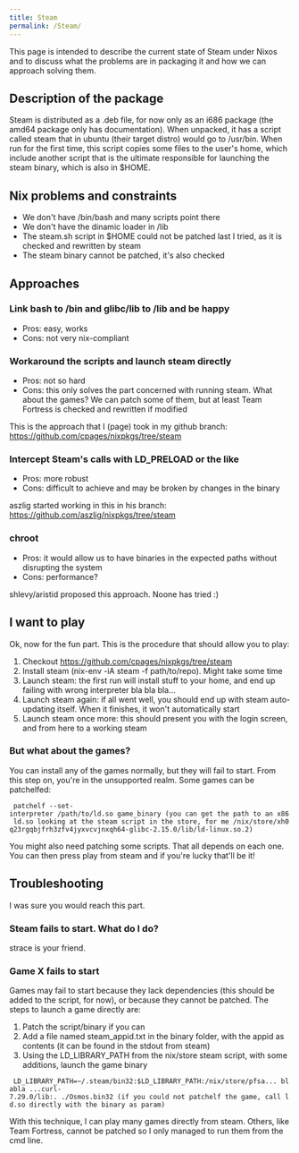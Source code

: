 ```yaml
---
title: Steam
permalink: /Steam/
---
```


This page is intended to describe the current state of Steam under Nixos and to discuss what the problems are in packaging it and how we can approach solving them.

Description of the package
--------------------------

Steam is distributed as a .deb file, for now only as an i686 package (the amd64 package only has documentation). When unpacked, it has a script called steam that in ubuntu (their target distro) would go to /usr/bin. When run for the first time, this script copies some files to the user's home, which include another script that is the ultimate responsible for launching the steam binary, which is also in $HOME.

Nix problems and constraints
----------------------------

-   We don't have /bin/bash and many scripts point there
-   We don't have the dinamic loader in /lib
-   The steam.sh script in $HOME could not be patched last I tried, as it is checked and rewritten by steam
-   The steam binary cannot be patched, it's also checked

Approaches
----------

### Link bash to /bin and glibc/lib to /lib and be happy

-   Pros: easy, works
-   Cons: not very nix-compliant

### Workaround the scripts and launch steam directly

-   Pros: not so hard
-   Cons: this only solves the part concerned with running steam. What about the games? We can patch some of them, but at least Team Fortress is checked and rewritten if modified

This is the approach that I (page) took in my github branch: <https://github.com/cpages/nixpkgs/tree/steam>

### Intercept Steam's calls with LD_PRELOAD or the like

-   Pros: more robust
-   Cons: difficult to achieve and may be broken by changes in the binary

aszlig started working in this in his branch: <https://github.com/aszlig/nixpkgs/tree/steam>

### chroot

-   Pros: it would allow us to have binaries in the expected paths without disrupting the system
-   Cons: performance?

shlevy/aristid proposed this approach. Noone has tried :)

I want to play
--------------

Ok, now for the fun part. This is the procedure that should allow you to play:

1.  Checkout <https://github.com/cpages/nixpkgs/tree/steam>
2.  Install steam (nix-env -iA steam -f path/to/repo). Might take some time
3.  Launch steam: the first run will install stuff to your home, and end up failing with wrong interpreter bla bla bla...
4.  Launch steam again: if all went well, you should end up with steam auto-updating itself. When it finishes, it won't automatically start
5.  Launch steam once more: this should present you with the login screen, and from here to a working steam

### But what about the games?

You can install any of the games normally, but they will fail to start. From this step on, you're in the unsupported realm. Some games can be patchelfed:

` patchelf --set-interpreter /path/to/ld.so game_binary (you can get the path to an x86 ld.so looking at the steam script in the store, for me /nix/store/xh0q23rgqbjfrh3zfv4jyxvcvjnxqh64-glibc-2.15.0/lib/ld-linux.so.2)`

You might also need patching some scripts. That all depends on each one. You can then press play from steam and if you're lucky that'll be it!

Troubleshooting
---------------

I was sure you would reach this part.

### Steam fails to start. What do I do?

strace is your friend.

### Game X fails to start

Games may fail to start because they lack dependencies (this should be added to the script, for now), or because they cannot be patched. The steps to launch a game directly are:

1.  Patch the script/binary if you can
2.  Add a file named steam_appid.txt in the binary folder, with the appid as contents (it can be found in the stdout from steam)
3.  Using the LD_LIBRARY_PATH from the nix/store steam script, with some additions, launch the game binary

` LD_LIBRARY_PATH=~/.steam/bin32:$LD_LIBRARY_PATH:/nix/store/pfsa... blabla ...curl-7.29.0/lib:. ./Osmos.bin32 (if you could not patchelf the game, call ld.so directly with the binary as param)`

With this technique, I can play many games directly from steam. Others, like Team Fortress, cannot be patched so I only managed to run them from the cmd line.